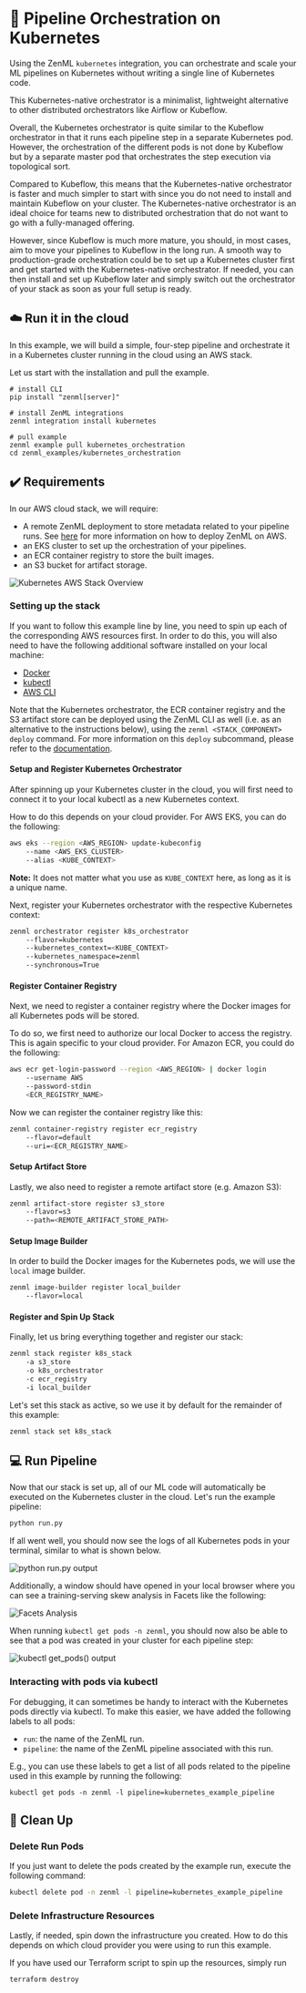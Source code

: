 # :dango: Pipeline Orchestration on Kubernetes

Using the ZenML `kubernetes` integration, you can orchestrate and scale your
ML pipelines on Kubernetes without writing a single line of Kubernetes code.

This Kubernetes-native orchestrator is a minimalist, lightweight alternative 
to other distributed orchestrators like Airflow or Kubeflow.

Overall, the Kubernetes orchestrator is quite similar to the Kubeflow
orchestrator in that it runs each pipeline step in a separate Kubernetes pod. 
However, the orchestration of the different pods is not done by Kubeflow but 
by a separate master pod that orchestrates the step execution via topological 
sort.

Compared to Kubeflow, this means that the Kubernetes-native orchestrator is
faster and much simpler to start with since you do not need to install 
and maintain Kubeflow on your cluster. The Kubernetes-native orchestrator is 
an ideal choice for teams new to distributed orchestration that do not want 
to go with a fully-managed offering.

However, since Kubeflow is much more mature, you should, in most cases, aim to
move your pipelines to Kubeflow in the long run. A smooth way to 
production-grade orchestration could be to set up a Kubernetes cluster first 
and get started with the Kubernetes-native orchestrator. If needed, you can 
then install and set up Kubeflow later and simply switch out the orchestrator 
of your stack as soon as your full setup is ready.

## ☁️ Run it in the cloud

In this example, we will build a simple, four-step pipeline and orchestrate it
in a Kubernetes cluster running in the cloud using an AWS stack.

Let us start with the installation and pull the example.

```shell
# install CLI
pip install "zenml[server]"

# install ZenML integrations
zenml integration install kubernetes

# pull example
zenml example pull kubernetes_orchestration
cd zenml_examples/kubernetes_orchestration
```

## :heavy_check_mark: Requirements

In our AWS cloud stack, we will require:

- A remote ZenML deployment to store metadata related to your pipeline runs. 
See [here](https://docs.zenml.io/getting-started/deploying-zenml) for more 
information on how to deploy ZenML on AWS.
- an EKS cluster to set up the orchestration of your pipelines.
- an ECR container registry to store the built images.
- an S3 bucket for artifact storage.

![Kubernetes AWS Stack Overview](assets/zenml_kubernetes_aws_stack_overview.png)

### Setting up the stack

If you want to follow this example line by line, you need to spin up each of
the corresponding AWS resources first. In order to do this, you will also need 
to have the following additional software installed on your local machine:

* [Docker](https://www.docker.com/)
* [kubectl](https://kubernetes.io/docs/tasks/tools/)
* [AWS CLI](https://docs.aws.amazon.com/cli/latest/userguide/getting-started-install.html)

Note that the Kubernetes orchestrator, the ECR container registry and the S3
artifact store can be deployed using the ZenML CLI as well (i.e. as an
alternative to the instructions below), using the `zenml <STACK_COMPONENT> deploy` command. For more information on this `deploy` subcommand, please refer to the 
[documentation](https://docs.zenml.io/advanced-guide/practical-mlops/stack-recipes#deploying-stack-components-directly).

#### Setup and Register Kubernetes Orchestrator

After spinning up your Kubernetes cluster in the cloud, you will first need
to connect it to your local kubectl as a new Kubernetes context.

How to do this depends on your cloud provider. For AWS EKS, you can do the
following:

```bash
aws eks --region <AWS_REGION> update-kubeconfig
    --name <AWS_EKS_CLUSTER>
    --alias <KUBE_CONTEXT>
```

**Note:** It does not matter what you use as `KUBE_CONTEXT` here, as long as it
is a unique name.

Next, register your Kubernetes orchestrator with the respective Kubernetes 
context:

```bash
zenml orchestrator register k8s_orchestrator
    --flavor=kubernetes
    --kubernetes_context=<KUBE_CONTEXT>
    --kubernetes_namespace=zenml
    --synchronous=True
```

#### Register Container Registry

Next, we need to register a container registry where the Docker images for all
Kubernetes pods will be stored.

To do so, we first need to authorize our local Docker to access the registry.
This is again specific to your cloud provider. 
For Amazon ECR, you could do the following:

```bash
aws ecr get-login-password --region <AWS_REGION> | docker login 
    --username AWS 
    --password-stdin 
    <ECR_REGISTRY_NAME>
```

Now we can register the container registry like this:

```bash
zenml container-registry register ecr_registry 
    --flavor=default 
    --uri=<ECR_REGISTRY_NAME>
```

#### Setup Artifact Store
Lastly, we also need to register a remote artifact store (e.g. Amazon S3):

```bash
zenml artifact-store register s3_store 
    --flavor=s3 
    --path=<REMOTE_ARTIFACT_STORE_PATH>
```

#### Setup Image Builder

In order to build the Docker images for the Kubernetes pods, we will use the
`local` image builder.

```bash
zenml image-builder register local_builder 
    --flavor=local
```

#### Register and Spin Up Stack

Finally, let us bring everything together and register our stack:

```bash
zenml stack register k8s_stack 
    -a s3_store 
    -o k8s_orchestrator 
    -c ecr_registry
    -i local_builder
```

Let's set this stack as active, so we use it by default for the remainder of
this example:

```bash
zenml stack set k8s_stack
```

## :computer: Run Pipeline
Now that our stack is set up, all of our ML code will automatically be executed
on the Kubernetes cluster in the cloud. Let's run the example pipeline:

```bash
python run.py
```

If all went well, you should now see the logs of all Kubernetes pods in your
terminal, similar to what is shown below.

![python run.py output](assets/python_run_output.png)

Additionally, a window should have opened in your local browser where you can
see a training-serving skew analysis in Facets like the following:

![Facets Analysis](assets/facets_analysis_output.png)

When running `kubectl get pods -n zenml`, you should now also be able to see
that a pod was created in your cluster for each pipeline step:

![kubectl get_pods() output](assets/kubectl_get_pods_output.png)

### Interacting with pods via kubectl

For debugging, it can sometimes be handy to interact with the Kubernetes pods
directly via kubectl. 
To make this easier, we have added the following labels to all pods:
- `run`: the name of the ZenML run.
- `pipeline`: the name of the ZenML pipeline associated with this run.

E.g., you can use these labels to get a list of all pods related to the 
pipeline used in this example by running the following:

```
kubectl get pods -n zenml -l pipeline=kubernetes_example_pipeline
```

## :sponge: Clean Up

### Delete Run Pods
If you just want to delete the pods created by the example run, execute the
following command:

```bash
kubectl delete pod -n zenml -l pipeline=kubernetes_example_pipeline
```

### Delete Infrastructure Resources

Lastly, if needed, spin down the infrastructure you created.
How to do this depends on which cloud provider you were using to run this
example.

If you have used our Terraform script to spin up the resources, simply run

```bash
terraform destroy
```
